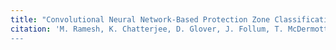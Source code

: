 ```yaml
---
title: "Convolutional Neural Network-Based Protection Zone Classification of Faults in Distribution Feeders with PVs"
citation: 'M. Ramesh, K. Chatterjee, D. Glover, J. Follum, T. McDermott, A. Reiman. &quot;Convolutional Neural Network-Based Protection Zone Classification of Faults in Distribution Feeders with PVs.&quot; <i>IEEE PES General Meeting</i>. 2024. pp.1-5.
---
```

<!--collection: publications-->
<!--permalink: /publication/Convolutional Neural Network-Based Protection Zone Classification of Faults in Distribution Feeders with PVs-->
<!--excerpt:--> 
<!--date:--> 
<!--venue:-->

<!--paperurl:'http://academicpages.github.io/files/paper3.pdf'-->


<!--[Download paper here](http://academicpages.github.io/files/paper3.pdf)--> 

<!--Recommended citation: Your Name, You. (2015). "Paper Title Number 3." <i>Journal 1</i>. 1(3).-->
